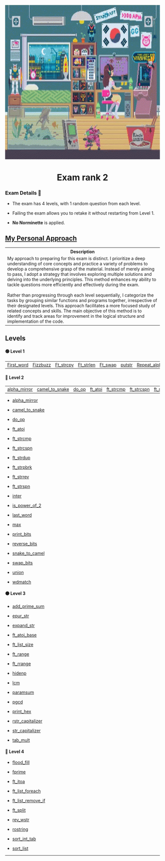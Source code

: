 <img src="../../Wallpaper/late-night-girl.gif" alt="late-night-girl" width="1000" height="500">



<div align="center">
  <h1>Exam rank 2</h1>
</div>



### Exam Details 🧐

- The exam has 4 levels, with 1 random question from each level.

- Failing the exam allows you to retake it without restarting from Level 1.

- **No Norminette** is applied.


## [My Personal Approach](https://github.com/DevAwizard/Exams_42/tree/main/.github/Exam_rank_2/My_learning_approach)

<table>
  <tr>
    <th>Description</th>
  </tr>
  <tr>
    <td>
      My approach to preparing for this exam is distinct. I prioritize a deep understanding of core concepts and practice a variety of problems to develop a comprehensive grasp of the material. Instead of merely aiming to pass, I adopt a strategy that involves exploring multiple solutions and delving into the underlying principles. This method enhances my ability to tackle questions more efficiently and effectively during the exam.<br><br>
      Rather than progressing through each level sequentially, I categorize the tasks by grouping similar functions and programs together, irrespective of their designated levels. This approach facilitates a more focused study of related concepts and skills. The main objective of this method is to identify and track areas for improvement in the logical structure and implementation of the code.
    </td>
  </tr>
</table>


## Levels

#### 🟢 **Level 1**

<table>
  <tr>
    <td><a href="https://github.com/DevAwizard/Exams_42/tree/main/.github/Exam_rank_2/My_learning_approach/1.Characters(original_order)/First_word">First_word</a></td>
    <td><a href="https://github.com/DevAwizard/Exams_42/tree/main/.github/Exam_rank_2/My_learning_approach/3.Integer/Fizzbuzz">Fizzbuzz</a></td>
    <td><a href="https://github.com/DevAwizard/Exams_42/tree/main/.github/Exam_rank_2/My_learning_approach/1.Characters(original_order)/Ft_strcpy">Ft_strcpy</a></td>
    <td><a href="https://github.com/DevAwizard/Exams_42/tree/main/.github/Exam_rank_2/My_learning_approach/1.Characters(original_order)/Ft_strlen">Ft_strlen</a></td>
    <td><a href="https://github.com/DevAwizard/Exams_42/tree/main/.github/Exam_rank_2/My_learning_approach/3.Integer/Ft_swap">Ft_swap</a></td>
    <td><a href="https://github.com/DevAwizard/Exams_42/tree/main/.github/Exam_rank_2/My_learning_approach/1.Characters(original_order)/Ft_putstr">putstr</a></td>
    <td><a href="https://github.com/DevAwizard/Exams_42/tree/main/.github/Exam_rank_2/My_learning_approach/1.Characters(original_order)/Repeat_alpha">Repeat_alpha</a></td>
    <td><a href="https://github.com/DevAwizard/Exams_42/tree/main/.github/Exam_rank_2/My_learning_approach/2.Characters(reverse_order)/Reve_print">reve_print</a></td>
    <td><a href="https://github.com/DevAwizard/Exams_42/tree/main/.github/Exam_rank_2/My_learning_approach/1.Characters(original_order)/Rot_13">rot_13</a></td>
    <td><a href="https://github.com/DevAwizard/Exams_42/tree/main/.github/Exam_rank_2/My_learning_approach/1.Characters(original_order)/Rot_one">rotone</a></td>
    <td><a href="https://github.com/DevAwizard/Exams_42/tree/main/.github/Exam_rank_2/My_learning_approach/1.Characters(original_order)/Search_and_replace">Search_and_replace</a></td>
    <td><a href="https://github.com/DevAwizard/Exams_42/tree/main/.github/Exam_rank_2/My_learning_approach/1.Characters(original_order)/Ulstr">Ulstr</a></td>
  </tr>
</table>
 

#### 🔵 **Level 2**

<table>
  <tr>
    <td><a href="https://github.com/DevAwizard/Exams_42/tree/main/.github/Exam_rank_2/My_learning_approach/1.Characters(original_order)/Alpha_mirror">alpha_mirror</a></td>
    <td><a href="https://github.com/DevAwizard/Exams_42/tree/main/.github/Exam_rank_2/My_learning_approach/1.Characters(original_order)/Camel_to_snake">camel_to_snake</a></td>
    <td><a href="https://github.com/DevAwizard/Exams_42/tree/main/.github/Exam_rank_2/My_learning_approach/3.Integer/Do_op">do_op</a></td>
    <td><a href="https://github.com/DevAwizard/Exams_42/tree/main/.github/Exam_rank_2/My_learning_approach/3.Integer/Ft_atoi">ft_atoi</a></td>
    <td><a href="https://github.com/DevAwizard/Exams_42/tree/main/.github/Exam_rank_2/My_learning_approach/1.Characters(original_order)/Ft_strcmp">ft_strcmp</a></td>
    <td><a href="https://github.com/DevAwizard/Exams_42/tree/main/.github/Exam_rank_2/My_learning_approach/1.Characters(original_order)/Ft_strcspn">ft_strcspn</a></td>
    <td><a href="https://github.com/DevAwizard/Exams_42/tree/main/.github/Exam_rank_2/My_learning_approach/1.Characters(original_order)/Ft_strdup">ft_strdup</a></td>
    <td><a href="https://github.com/DevAwizard/Exams_42/tree/main/.github/Exam_rank_2/My_learning_approach/1.Characters(original_order)/Ft_strpbrk">ft_strpbrk</a></td>
    <td><a href="https://github.com/DevAwizard/Exams_42/tree/main/.github/Exam_rank_2/My_learning_approach/2.Characters(reverse_order)/Ft_strrev">ft_strrev</a></td>
    <td><a href="https://github.com/DevAwizard/Exams_42/tree/main/.github/Exam_rank_2/My_learning_approach/1.Characters(original_order)/Ft_strspn">ft_strspn</a></td>
    <td><a href="https://github.com/DevAwizard/Exams_42/tree/main/.github/Exam_rank_2/My_learning_approach/1.Characters(original_order)/Inter">inter</a></td>
    <td><a href="https://github.com/DevAwizard/Exams_42/tree/main/.github/Exam_rank_2/My_learning_approach/3.Integer/Is_power_of_2">is_power_of_2</a></td>
    <td><a href="https://github.com/DevAwizard/Exams_42/tree/main/.github/Exam_rank_2/My_learning_approach/1.Characters(original_order)/Last_word">last_word</a></td>
    <td><a href="https://github.com/DevAwizard/Exams_42/tree/main/.github/Exam_rank_2/My_learning_approach/3.Integer/Max">max</a></td>
    <td><a href="https://github.com/DevAwizard/Exams_42/tree/main/.github/Exam_rank_2/My_learning_approach/4.Bits/Print_bits">print_bits</a></td>
    <td><a href="https://github.com/DevAwizard/Exams_42/tree/main/.github/Exam_rank_2/My_learning_approach/4.Bits/Reverse_bits">reverse_bits</a></td>
    <td><a href="https://github.com/DevAwizard/Exams_42/tree/main/.github/Exam_rank_2/My_learning_approach/1.Characters(original_order)/Snake_to_camel">snake_to_camel</a></td>
    <td><a href="https://github.com/DevAwizard/Exams_42/tree/main/.github/Exam_rank_2/My_learning_approach/4.Bits/Swap_bits">swap_bits</a></td>
    <td><a href="https://github.com/DevAwizard/Exams_42/tree/main/.github/Exam_rank_2/My_learning_approach/1.Characters(original_order)/Union">union</a></td>
    <td><a href="https://github.com/DevAwizard/Exams_42/tree/main/.github/Exam_rank_2/My_learning_approach/1.Characters(original_order)/Wd_match">wdmatch</a></td>
  </tr>
</table>

  - [alpha_mirror](https://github.com/DevAwizard/Exams_42/tree/main/.github/Exam_rank_2/My_learning_approach/1.Characters(original_order)/Alpha_mirror)
  
  - [camel_to_snake](https://github.com/DevAwizard/Exams_42/tree/main/.github/Exam_rank_2/My_learning_approach/1.Characters(original_order)/Camel_to_snake)
  
  - [do_op](https://github.com/DevAwizard/Exams_42/tree/main/.github/Exam_rank_2/My_learning_approach/3.Integer/Do_op)
  
  - [ft_atoi](https://github.com/DevAwizard/Exams_42/tree/main/.github/Exam_rank_2/My_learning_approach/3.Integer/Ft_atoi)
  
  - [ft_strcmp](https://github.com/DevAwizard/Exams_42/tree/main/.github/Exam_rank_2/My_learning_approach/1.Characters(original_order)/Ft_strcmp)
  
  - [ft_strcspn](https://github.com/DevAwizard/Exams_42/tree/main/.github/Exam_rank_2/My_learning_approach/1.Characters(original_order)/Ft_strcspn)
  
  - [ft_strdup](https://github.com/DevAwizard/Exams_42/tree/main/.github/Exam_rank_2/My_learning_approach/1.Characters(original_order)/Ft_strdup)
  
  - [ft_strpbrk](https://github.com/DevAwizard/Exams_42/tree/main/.github/Exam_rank_2/My_learning_approach/1.Characters(original_order)/Ft_strpbrk)
  
  - [ft_strrev](https://github.com/DevAwizard/Exams_42/tree/main/.github/Exam_rank_2/My_learning_approach/2.Characters(reverse_order)/Ft_strrev)
  
  - [ft_strspn](https://github.com/DevAwizard/Exams_42/tree/main/.github/Exam_rank_2/My_learning_approach/1.Characters(original_order)/Ft_strspn)
  
  - [inter](https://github.com/DevAwizard/Exams_42/tree/main/.github/Exam_rank_2/My_learning_approach/1.Characters(original_order)/Inter)
  
  - [is_power_of_2](https://github.com/DevAwizard/Exams_42/tree/main/.github/Exam_rank_2/My_learning_approach/3.Integer/Is_power_of_2)
  
  - [last_word](https://github.com/DevAwizard/Exams_42/tree/main/.github/Exam_rank_2/My_learning_approach/1.Characters(original_order)/Last_word)
  
  - [max](https://github.com/DevAwizard/Exams_42/tree/main/.github/Exam_rank_2/My_learning_approach/3.Integer/Max)
  
  - [print_bits](https://github.com/DevAwizard/Exams_42/tree/main/.github/Exam_rank_2/My_learning_approach/4.Bits/Print_bits)
  
  - [reverse_bits](https://github.com/DevAwizard/Exams_42/tree/main/.github/Exam_rank_2/My_learning_approach/4.Bits/Reverse_bits)
  
  - [snake_to_camel](https://github.com/DevAwizard/Exams_42/tree/main/.github/Exam_rank_2/My_learning_approach/1.Characters(original_order)/Snake_to_camel)
  
  - [swap_bits](https://github.com/DevAwizard/Exams_42/tree/main/.github/Exam_rank_2/My_learning_approach/4.Bits/Swap_bits)
  
  - [union](https://github.com/DevAwizard/Exams_42/tree/main/.github/Exam_rank_2/My_learning_approach/1.Characters(original_order)/Union)
  
  - [wdmatch](https://github.com/DevAwizard/Exams_42/tree/main/.github/Exam_rank_2/My_learning_approach/1.Characters(original_order)/Wd_match)

#### 🟠 **Level 3**

  - [add_prime_sum](https://github.com/DevAwizard/Exams_42/tree/main/.github/Exam_rank_2/My_learning_approach/3.Integer/Add_prime_sum)
  
  - [epur_str](https://github.com/DevAwizard/Exams_42/tree/main/.github/Exam_rank_2/My_learning_approach/1.Characters(original_order)/Epur_str)
  
  - [expand_str](https://github.com/DevAwizard/Exams_42/tree/main/.github/Exam_rank_2/My_learning_approach/1.Characters(original_order)/Expand_str)
  
  - [ft_atoi_base](https://github.com/DevAwizard/Exams_42/tree/main/.github/Exam_rank_2/My_learning_approach/3.Integer/Ft_atoi_base)
  
  - [ft_list_size](https://github.com/DevAwizard/Exams_42/tree/main/.github/Exam_rank_2/My_learning_approach/5.Linked_lists/Ft_list_size)
  
  - [ft_range](https://github.com/DevAwizard/Exams_42/tree/main/.github/Exam_rank_2/My_learning_approach/3.Integer/Ft_range)
  
  - [ft_rrange](https://github.com/DevAwizard/Exams_42/tree/main/.github/Exam_rank_2/My_learning_approach/3.Integer/Ft_rrange)
  
  - [hidenp](https://github.com/DevAwizard/Exams_42/tree/main/.github/Exam_rank_2/My_learning_approach/1.Characters(original_order)/Hiden_p)
  
  - [lcm](https://github.com/DevAwizard/Exams_42/tree/main/.github/Exam_rank_2/My_learning_approach/3.Integer/Lmc)
  
  - [paramsum](https://github.com/DevAwizard/Exams_42/tree/main/.github/Exam_rank_2/My_learning_approach/3.Integer/Parasum)
  
  - [pgcd](https://github.com/DevAwizard/Exams_42/tree/main/.github/Exam_rank_2/My_learning_approach/3.Integer/Pgcd)
  
  - [print_hex](https://github.com/DevAwizard/Exams_42/tree/main/.github/Exam_rank_2/My_learning_approach/3.Integer/Print_hex)
  
  - [rstr_capitalizer](https://github.com/DevAwizard/Exams_42/tree/main/.github/Exam_rank_2/My_learning_approach/2.Characters(reverse_order)/Rstr_capitalizer)
  
  - [str_capitalizer](https://github.com/DevAwizard/Exams_42/tree/main/.github/Exam_rank_2/My_learning_approach/1.Characters(original_order)/Str_capitalizer)
  
  - [tab_mult](https://github.com/DevAwizard/Exams_42/tree/main/.github/Exam_rank_2/My_learning_approach/3.Integer/Tab_mult)

#### 🔴 **Level 4**

  - [flood_fill](https://github.com/DevAwizard/Exams_42/tree/main/.github/Exam_rank_2/My_learning_approach/1.Characters(original_order)/Flood_fill)
  
  - [fprime](https://github.com/DevAwizard/Exams_42/tree/main/.github/Exam_rank_2/My_learning_approach/3.Integer/F_prime)
  
  - [ft_itoa](https://github.com/DevAwizard/Exams_42/tree/main/.github/Exam_rank_2/My_learning_approach/3.Integer/Ft_itoa)
  
  - [ft_list_foreach](https://github.com/DevAwizard/Exams_42/tree/main/.github/Exam_rank_2/My_learning_approach/5.Linked_lists/Ft_list_foreach)
  
  - [ft_list_remove_if](https://github.com/DevAwizard/Exams_42/tree/main/.github/Exam_rank_2/My_learning_approach/5.Linked_lists/Ft_list_remove_if)
  
  - [ft_split](https://github.com/DevAwizard/Exams_42/tree/main/.github/Exam_rank_2/My_learning_approach/1.Characters(original_order)/Ft_split)
  
  - [rev_wstr](https://github.com/DevAwizard/Exams_42/tree/main/.github/Exam_rank_2/My_learning_approach/2.Characters(reverse_order)/Rev_wstr)
  
  - [rostring](https://github.com/DevAwizard/Exams_42/tree/main/.github/Exam_rank_2/My_learning_approach/2.Characters(reverse_order)/Rostring)
  
  - [sort_int_tab](https://github.com/DevAwizard/Exams_42/tree/main/.github/Exam_rank_2/My_learning_approach/3.Integer/Sort_int_tab)
  
  - [sort_list](https://github.com/DevAwizard/Exams_42/tree/main/.github/Exam_rank_2/My_learning_approach/5.Linked_lists/Sort_list)



---
